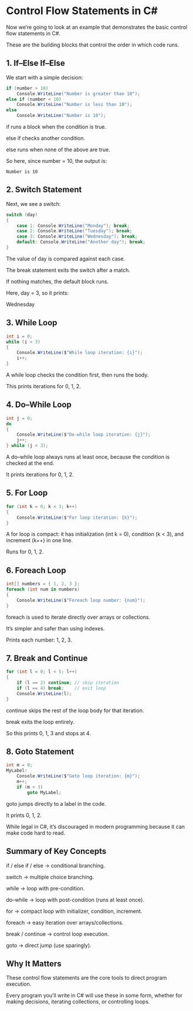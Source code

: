# Control Flow Statements in C#

Now we’re going to look at an example that demonstrates the basic control flow statements in C#.

These are the building blocks that control the order in which code runs.

## 1. If–Else If–Else

We start with a simple decision:

```csharp
if (number > 10)
    Console.WriteLine("Number is greater than 10");
else if (number < 10)
    Console.WriteLine("Number is less than 10");
else
    Console.WriteLine("Number is 10");
```

if runs a block when the condition is true.

else if checks another condition.

else runs when none of the above are true.

So here, since number = 10, the output is:

```
Number is 10
```

## 2. Switch Statement

Next, we see a switch:

```csharp
switch (day)
{
    case 1: Console.WriteLine("Monday"); break;
    case 2: Console.WriteLine("Tuesday"); break;
    case 3: Console.WriteLine("Wednesday"); break;
    default: Console.WriteLine("Another day"); break;
}
```

The value of day is compared against each case.

The break statement exits the switch after a match.

If nothing matches, the default block runs.

Here, day = 3, so it prints:

Wednesday

## 3. While Loop

```csharp
int i = 0;
while (i < 3)
{
    Console.WriteLine($"While loop iteration: {i}");
    i++;
}
```

A while loop checks the condition first, then runs the body.

This prints iterations for 0, 1, 2.

## 4. Do–While Loop

```csharp
int j = 0;
do
{
    Console.WriteLine($"Do-while loop iteration: {j}");
    j++;
} while (j < 3);
```

A do–while loop always runs at least once, because the condition is checked at the end.

It prints iterations for 0, 1, 2.

## 5. For Loop

```csharp
for (int k = 0; k < 3; k++)
{
    Console.WriteLine($"For loop iteration: {k}");
}
```

A for loop is compact: it has initialization (int k = 0), condition (k < 3), and increment (k++) in one line.

Runs for 0, 1, 2.

## 6. Foreach Loop

```csharp
int[] numbers = { 1, 2, 3 };
foreach (int num in numbers)
{
    Console.WriteLine($"Foreach loop number: {num}");
}
```

foreach is used to iterate directly over arrays or collections.

It’s simpler and safer than using indexes.

Prints each number: 1, 2, 3.

## 7. Break and Continue

```csharp
for (int l = 0; l < 5; l++)
{
    if (l == 2) continue; // skip iteration
    if (l == 4) break;    // exit loop
    Console.WriteLine(l);
}
```

continue skips the rest of the loop body for that iteration.

break exits the loop entirely.

So this prints 0, 1, 3 and stops at 4.

## 8. Goto Statement

```csharp
int m = 0;
MyLabel:
    Console.WriteLine($"Goto loop iteration: {m}");
    m++;
    if (m < 3)
        goto MyLabel;
```

goto jumps directly to a label in the code.

It prints 0, 1, 2.

While legal in C#, it’s discouraged in modern programming because it can make code hard to read.

## Summary of Key Concepts

if / else if / else → conditional branching.

switch → multiple choice branching.

while → loop with pre-condition.

do–while → loop with post-condition (runs at least once).

for → compact loop with initializer, condition, increment.

foreach → easy iteration over arrays/collections.

break / continue → control loop execution.

goto → direct jump (use sparingly).

## Why It Matters

These control flow statements are the core tools to direct program execution. 

Every program you’ll write in C# will use these in some form, whether for making decisions, iterating collections, or controlling loops.
